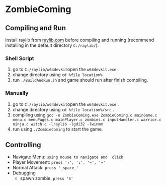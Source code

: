 # ZombieComing

## Compiling and Run
Install raylib from [raylib.com](https://www.raylib.com/) before compiling and running (recommend installing in the default directory `C:/raylib/`).

### Shell Script
1.  go to `C:/raylib/w64devkit`open the `w64devkit.exe` .
2.  change directory using `cd %file location%`.
3.  run `./BuildAndRun.sh` and game should run after finish compiling.
### Manually
1. go to `C:/raylib/w64devkit`open the `w64devkit.exe` . 
2. change directory using `cd %file location%/src` .
3. compiling using `gcc -o ZombieComing.exe ZombieComing.c mainGame.c menu.c menuPages.c mainPlayer.c zombies.c inputHandler.c warrior.c ninja.c witch.c -lraylib -lgdi32 -lwinmm`
4. run using `./ZombieComing` to start the game.
## Controlling
 - Navigate Menu: `using mouse to navigate and  click`
 - Player Movement: `press '↑', '↓', '←', '→' `
 - Normal Attack: `press '_space_'`
 - Debugging
	 - spawn zombie: `press 'S' `

